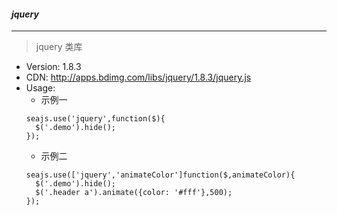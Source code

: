 #### *jquery*
---
> jquery 类库

* Version: 1.8.3
* CDN: http://apps.bdimg.com/libs/jquery/1.8.3/jquery.js
* Usage:
  *  示例一
  ```
  seajs.use('jquery',function($){
    $('.demo').hide();
  });
  ```
  *  示例二
  ```
  seajs.use(['jquery','animateColor']function($,animateColor){
    $('.demo').hide();
    $('.header a').animate({color: '#fff'},500);
  });
  ```

